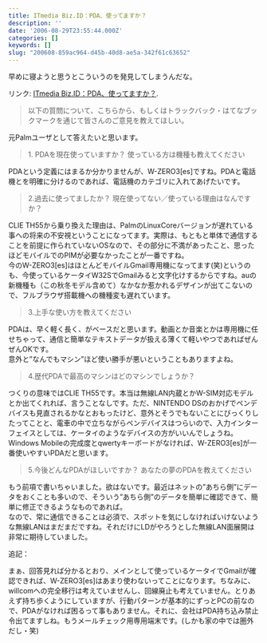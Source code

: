 ```yaml
---
title: ITmedia Biz.ID：PDA、使ってますか？
description: ''
date: '2006-08-29T23:55:44.000Z'
categories: []
keywords: []
slug: "200608-859ac964-d45b-40d8-ae5a-342f61c63652"
---
```

早めに寝ようと思うとこういうのを発見してしまうんだな。

リンク: [ITmedia Biz.ID：PDA、使ってますか？](http://www.itmedia.co.jp/bizid/articles/0608/29/news106.html "ITmedia Biz.ID：PDA、使ってますか？").

> 以下の質問について、こちらから、もしくはトラックバック・はてなブックマークを通じて皆さんのご意見を教えてほしい。

元Palmユーザとして答えたいと思います。

> 1\. PDAを現在使っていますか？ 使っている方は機種も教えてください

PDAという定義にはまるか分かりませんが、W-ZERO3\[es\]ですね。PDAと電話機とを明確に分けるのであれば、電話機のカテゴリに入れてあげたいです。

> 2.過去に使ってましたか？ 現在使ってない／使っている理由はなんですか？

CLIE TH55から乗り換えた理由は、PalmのLinuxCoreバージョンが遅れている事への将来の不安視ということになってます。実際は、もともと単体で通信することを前提に作られていないOSなので、その部分に不満があったこと、思ったほどモバイルでのPIMが必要なかったことが一番ですね。  
今のW-ZERO3\[es\]はほとんどモバイルGmail専用機になってます(笑)というのも、今使っているケータイW32SでGmailみると文字化けするからですね。auの新機種も（この秋冬モデル含めて）なかなか惹かれるデザインが出てこないので、フルブラウザ搭載機への機種変も遅れています。

> 3.上手な使い方を教えてください

PDAは、早く軽く長く、がベースだと思います。動画とか音楽とかは専用機に任せちゃって、通信と簡単なテキストデータが扱える薄くて軽いやつであればぜんぜんOKです。  
意外と”なんでもマシン”ほど使い勝手が悪いということもありますよね。

> 4.歴代PDAで最高のマシンはどのマシンでしょうか？

つくりの意味ではCLIE TH55です。本当は無線LAN内蔵とかW-SIM対応モデルとか出てくれれば、言うことなしです。ただ、NINTENDO DSのおかげでペンデバイスも見直されるかなとおもったけど、意外とそうでもないことにびっくりしたってことと、電車の中で立ちながらペンデバイスはつらいので、入力インターフェイスとしては、ケータイのようなデバイスの方がいいんでしょうね。  
Windows Mobileの完成度とqwertyキーボードがなければ、W-ZERO3\[es\]が一番使いやすいPDAだと思います。

> 5.今後どんなPDAがほしいですか？ あなたの夢のPDAを教えてください

もう前項で書いちゃいました。欲はないです。最近はネットの”あちら側”にデータをおくことも多いので、そういう”あちら側”のデータを簡単に確認できて、簡単に修正できるようなものであれば。  
なので、常に通信できることは必須で、スポットを気にしなければいけないような無線LANはまだまだですね。それだけにLDがやろうとした無線LAN面展開は非常に期待していました。

追記：  
  
まぁ、回答見れば分かるとおり、メインとして使っているケータイでGmailが確認できれば、W-ZERO3\[es\]はあまり使わないってことになります。ちなみに、willcomへの完全移行は考えていませんし、回線廃止も考えていません。とりあえず持ち歩くようにしていますが、行動パターンが基本的にずっとPCの前なので、PDAがなければ困るって事もありません。それに、会社はPDA持ち込み禁止令出てますしね。もうメールチェック用専用端末です。(しかも家の中では圏外だし・笑)
